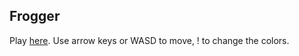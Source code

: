 ## Frogger
Play [here](https://bradenhelmer.github.io/frogger/). Use arrow keys or WASD to move, ! to change the colors.
